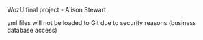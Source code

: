 WozU final project - Alison Stewart

yml files will not be loaded to Git due to security reasons (business database access)

